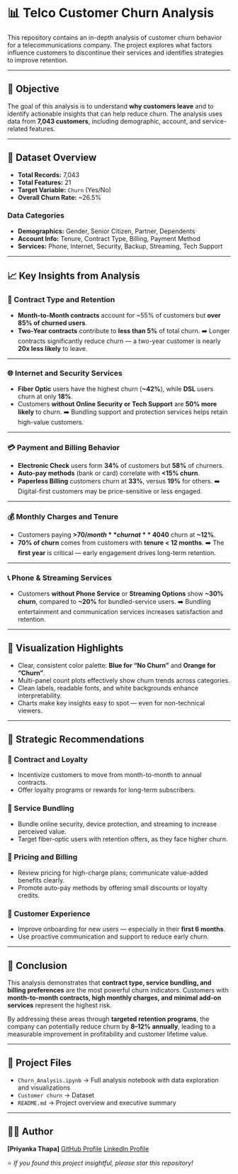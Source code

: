 # 📊 Telco Customer Churn Analysis

This repository contains an in-depth analysis of customer churn behavior for a telecommunications company. The project explores what factors influence customers to discontinue their services and identifies strategies to improve retention.

---

## 🧠 Objective

The goal of this analysis is to understand **why customers leave** and to identify actionable insights that can help reduce churn.
The analysis uses data from **7,043 customers**, including demographic, account, and service-related features.

---

## 📁 Dataset Overview

* **Total Records:** 7,043
* **Total Features:** 21
* **Target Variable:** `Churn` (Yes/No)
* **Overall Churn Rate:** ~26.5%

### **Data Categories**

* **Demographics:** Gender, Senior Citizen, Partner, Dependents
* **Account Info:** Tenure, Contract Type, Billing, Payment Method
* **Services:** Phone, Internet, Security, Backup, Streaming, Tech Support

---

## 📈 Key Insights from Analysis

### 🧾 Contract Type and Retention

* **Month-to-Month contracts** account for ~55% of customers but **over 85% of churned users**.
* **Two-Year contracts** contribute to **less than 5%** of total churn.
  ➡️ Longer contracts significantly reduce churn — a two-year customer is nearly **20x less likely** to leave.

---

### 🌐 Internet and Security Services

* **Fiber Optic** users have the highest churn (**~42%**), while **DSL** users churn at only **18%**.
* Customers **without Online Security or Tech Support** are **50% more likely** to churn.
  ➡️ Bundling support and protection services helps retain high-value customers.

---

### 💳 Payment and Billing Behavior

* **Electronic Check** users form **34%** of customers but **58%** of churners.
* **Auto-pay methods** (bank or card) correlate with **<15% churn**.
* **Paperless Billing** customers churn at **33%**, versus **19%** for others.
  ➡️ Digital-first customers may be price-sensitive or less engaged.

---

### 💰 Monthly Charges and Tenure

* Customers paying **>$70/month** churn at **~40%**, while those under **$40** churn at **~12%**.
* **70% of churn** comes from customers with **tenure < 12 months**.
  ➡️ The **first year** is critical — early engagement drives long-term retention.

---

### 📞 Phone & Streaming Services

* Customers **without Phone Service** or **Streaming Options** show **~30% churn**, compared to **~20%** for bundled-service users.
  ➡️ Bundling entertainment and communication services increases satisfaction and retention.

---

## 🎨 Visualization Highlights

* Clear, consistent color palette: **Blue for “No Churn”** and **Orange for “Churn”**.
* Multi-panel count plots effectively show churn trends across categories.
* Clean labels, readable fonts, and white backgrounds enhance interpretability.
* Charts make key insights easy to spot — even for non-technical viewers.

---

## 🧩 Strategic Recommendations

### 🔹 Contract and Loyalty

* Incentivize customers to move from month-to-month to annual contracts.
* Offer loyalty programs or rewards for long-term subscribers.

### 🔹 Service Bundling

* Bundle online security, device protection, and streaming to increase perceived value.
* Target fiber-optic users with retention offers, as they face higher churn.

### 🔹 Pricing and Billing

* Review pricing for high-charge plans; communicate value-added benefits clearly.
* Promote auto-pay methods by offering small discounts or loyalty credits.

### 🔹 Customer Experience

* Improve onboarding for new users — especially in their **first 6 months**.
* Use proactive communication and support to reduce early churn.

---

## 🏁 Conclusion

This analysis demonstrates that **contract type, service bundling, and billing preferences** are the most powerful churn indicators.
Customers with **month-to-month contracts, high monthly charges, and minimal add-on services** represent the highest risk.

By addressing these areas through **targeted retention programs**, the company can potentially reduce churn by **8–12% annually**, leading to a measurable improvement in profitability and customer lifetime value.

---

## 📘 Project Files

* `Churn_Analysis.ipynb` → Full analysis notebook with data exploration and visualizations
* `Customer churn` → Dataset 
* `README.md` → Project overview and executive summary

---

## 🧑‍💻 Author

**[Priyanka Thapa]**
[GitHub Profile](https://github.com/Priyanka0722) 
[LinkedIn Profile](https://www.linkedin.com/in/Priyanka-thapa-)  


⭐ *If you found this project insightful, please star this repository!*


